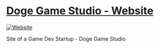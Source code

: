 [Doge Game Studio - Website](https://dogegamestudio.github.io/)
==========================
[![Website](https://img.shields.io/website-up-down-green-red/https/dogegamestudio.github.io.svg?label=Online%20status)](https://dogegamestudio.github.io/)

Site of a Game Dev Startup - Doge Game Studio
